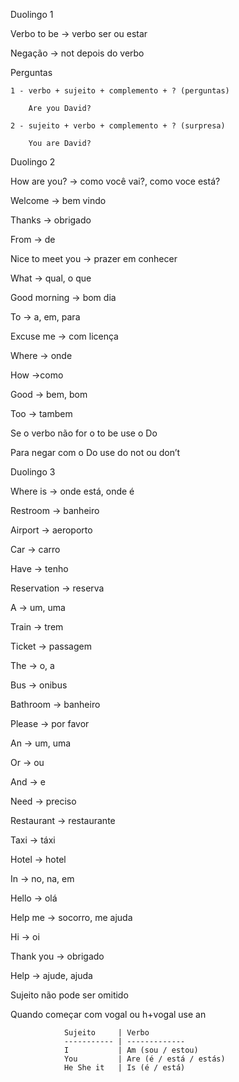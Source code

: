 <p>Duolingo 1</p><p>Verbo to be → verbo ser ou estar</p><p>Negação → not depois do verbo</p><p>Perguntas </p><pre><code>1 - verbo + sujeito + complemento + ? (perguntas)
</code></pre><pre><code>    Are you David?
</code></pre><pre><code>2 - sujeito + verbo + complemento + ? (surpresa)
</code></pre><pre><code>    You are David?
</code></pre><p>Duolingo 2</p><p>How are you? → como você vai?, como voce está?</p><p>Welcome → bem vindo</p><p>Thanks → obrigado</p><p>From → de</p><p>Nice to meet you → prazer em conhecer</p><p>What → qual,  o que</p><p>Good morning → bom dia</p><p>To → a, em, para</p><p>Excuse me → com licença</p><p>Where → onde</p><p>How →como</p><p>Good → bem, bom</p><p>Too → tambem</p><p>Se o verbo não for o to be use o Do</p><p>Para negar com o Do use do not ou don’t</p><p>Duolingo 3</p><p>Where is → onde está, onde é</p><p>Restroom → banheiro</p><p>Airport → aeroporto</p><p>Car → carro</p><p>Have → tenho</p><p>Reservation → reserva</p><p>A → um, uma</p><p>Train → trem</p><p>Ticket → passagem</p><p>The → o, a</p><p>Bus → onibus</p><p>Bathroom → banheiro</p><p>Please → por favor</p><p>An → um, uma</p><p>Or → ou</p><p>And → e</p><p>Need → preciso</p><p>Restaurant → restaurante</p><p>Taxi → táxi</p><p>Hotel → hotel</p><p>In → no, na, em</p><p>Hello → olá</p><p>Help me → socorro, me ajuda</p><p>Hi → oi</p><p>Thank you → obrigado</p><p>Help → ajude, ajuda</p><p>Sujeito não pode ser omitido</p><p>Quando começar com vogal ou h+vogal use an</p><pre><code>            Sujeito     | Verbo
            ----------- | -------------
            I           | Am (sou / estou)
            You         | Are (é / está / estás)
            He She it   | Is (é / está)
</code></pre>